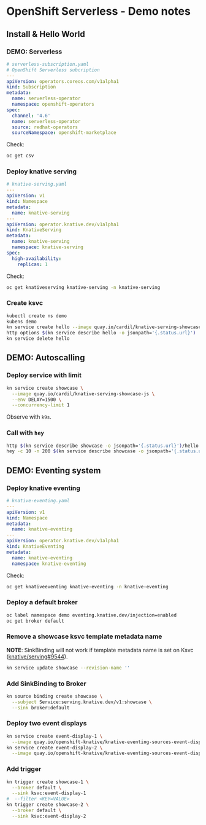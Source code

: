 # OpenShift Serverless - Demo notes

## Install & Hello World

### DEMO: Serverless

```yaml
# serverless-subscription.yaml
# OpenShift Serverless subcription
---
apiVersion: operators.coreos.com/v1alpha1
kind: Subscription
metadata:
  name: serverless-operator
  namespace: openshift-operators
spec:
  channel: '4.6'
  name: serverless-operator
  source: redhat-operators
  sourceNamespace: openshift-marketplace
```

Check:

```bash
oc get csv
```

### Deploy knative serving

```yaml
# knative-serving.yaml
---
apiVersion: v1
kind: Namespace
metadata:
  name: knative-serving
---
apiVersion: operator.knative.dev/v1alpha1
kind: KnativeServing
metadata:
  name: knative-serving
  namespace: knative-serving
spec:
  high-availability:
    replicas: 1

```
Check:

```bash
oc get knativeserving knative-serving -n knative-serving
```

### Create ksvc

```bash
kubectl create ns demo
kubens demo
kn service create hello --image quay.io/cardil/knative-serving-showcase-js
http options $(kn service describe hello -o jsonpath='{.status.url}')
kn service delete hello
```

## DEMO: Autoscalling

### Deploy service with limit

```bash
kn service create showcase \
  --image quay.io/cardil/knative-serving-showcase-js \
  --env DELAY=1500 \
  --concurrency-limit 1
```

Observe with `k9s`.

### Call with `hey`

```bash
http $(kn service describe showcase -o jsonpath='{.status.url}')/hello
hey -c 10 -n 200 $(kn service describe showcase -o jsonpath='{.status.url}')/hello
```

## DEMO: Eventing system

### Deploy knative eventing

```yaml
# knative-eventing.yaml
---
apiVersion: v1
kind: Namespace
metadata:
  name: knative-eventing
---
apiVersion: operator.knative.dev/v1alpha1
kind: KnativeEventing
metadata:
  name: knative-eventing
  namespace: knative-eventing
```
Check:

```bash
oc get knativeeventing knative-eventing -n knative-eventing
```

### Deploy a default broker

```bash
oc label namespace demo eventing.knative.dev/injection=enabled
oc get broker default
```

### Remove a showcase ksvc template metadata name

**NOTE**: SinkBinding will not work if template metadata name is set on Ksvc ([knative/serving#9544](https://github.com/knative/serving/issues/9544)).

```bash
kn service update showcase --revision-name ''
```

### Add SinkBinding to Broker

```bash
kn source binding create showcase \
  --subject Service:serving.knative.dev/v1:showcase \
  --sink broker:default
```

### Deploy two event displays

```bash
kn service create event-display-1 \
  --image quay.io/openshift-knative/knative-eventing-sources-event-display:latest
kn service create event-display-2 \
  --image quay.io/openshift-knative/knative-eventing-sources-event-display:latest
```

### Add trigger

```bash
kn trigger create showcase-1 \
  --broker default \
  --sink ksvc:event-display-1
#  --filter <KEY=VALUE>
kn trigger create showcase-2 \
  --broker default \
  --sink ksvc:event-display-2
```
